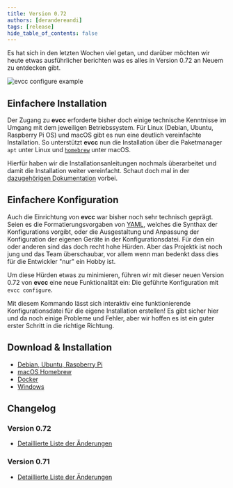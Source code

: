 ```yaml
---
title: Version 0.72
authors: [derandereandi]
tags: [release]
hide_table_of_contents: false
---
```


Es hat sich in den letzten Wochen viel getan, und darüber möchten wir heute etwas ausführlicher berichten was es alles in Version 0.72 an Neuem zu entdecken gibt.

![evcc configure example](configure.gif)

<!-- truncate -->

## Einfachere Installation

Der Zugang zu **evcc** erforderte bisher doch einige technische Kenntnisse im Umgang mit dem jeweiligen Betriebssystem. Für Linux (Debian, Ubuntu, Raspberry Pi OS) und macOS gibt es nun eine deutlich vereinfachte Installation. So unterstützt **evcc** nun die Installation über die Paketmanager `apt` unter Linux und [`homebrew`](https://brew.sh) unter macOS.

Hierfür haben wir die Installationsanleitungen nochmals überarbeitet und damit die Installation weiter vereinfacht. Schaut doch mal in der [dazugehörigen Dokumentation](/docs/installation) vorbei.

## Einfachere Konfiguration

Auch die Einrichtung von **evcc** war bisher noch sehr technisch geprägt. Seien es die Formatierungsvorgaben von [YAML](https://yaml.org), welches die Synthax der Konfigurations vorgibt, oder die Ausgestaltung und Anpassung der Konfiguration der eigenen Geräte in der Konfigurationsdatei. Für den ein oder anderen sind das doch recht hohe Hürden. Aber das Projektk ist noch jung und das Team überschaubar, vor allem wenn man bedenkt dass dies für die Entwickler "nur" ein Hobby ist.

Um diese Hürden etwas zu minimieren, führen wir mit dieser neuen Version 0.72 von **evcc** eine neue Funktionalität ein: Die geführte Konfiguration mit `evcc configure`.

Mit diesem Kommando lässt sich interaktiv eine funktionierende Konfigurationsdatei für die eigene Installation erstellen! Es gibt sicher hier und da noch einige Probleme und Fehler, aber wir hoffen es ist ein guter erster Schritt in die richtige Richtung.

## Download & Installation

- [Debian, Ubuntu, Raspberry Pi](/docs/installation/linux)
- [macOS Homebrew](/docs/installation/macos)
- [Docker](/docs/installation/docker)
- [Windows](/docs/installation/windows)

## Changelog

### Version 0.72

- [Detaillierte Liste der Änderungen](https://github.com/evcc-io/evcc/releases/tag/0.72)

### Version 0.71

- [Detaillierte Liste der Änderungen](https://github.com/evcc-io/evcc/releases/tag/0.71)
